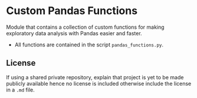 # Custom Pandas Functions

Module that contains a collection of custom functions for making exploratory data analysis with Pandas easier and faster.

* All functions are contained in the script `pandas_functions.py`.

## License

If using a shared private repository, explain that project is yet to be made publicly available hence no license is included otherwise include the license in a `.md` file.
